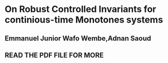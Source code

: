 # On Robust Controlled Invariants for continious-time Monotones systems
## Emmanuel Junior Wafo Wembe,Adnan Saoud
## READ THE PDF FILE FOR MORE 

